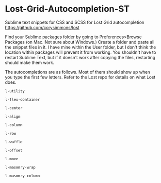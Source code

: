 # Lost-Grid-Autocompletion-ST
Sublime text snippets for CSS and SCSS for Lost Grid autocompletion
https://github.com/corysimmons/lost

Find your Sublime packages folder by going to Preferences>Browse Packages (on Mac. Not sure about Windows.)
Create a folder and paste all the snippet files in it. I have mine within the User folder, but I don't think the location within packages will prevent it from working. You shouldn't have to restart Sublime Text, but if it doesn't work after copying the files, restarting should make them work.

The autocompletions are as follows. Most of them should show up when you type the first few letters. Refer to the Lost repo for details on what Lost does.

`l-utility`

`l-flex-container`

`l-center`

`l-align`

`l-column`

`l-row`

`l-waffle`

`l-offset`

`l-move`

`l-masonry-wrap`

`l-masonry-column`
